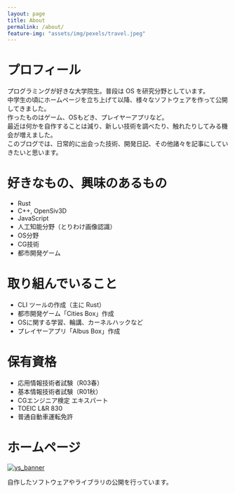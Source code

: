 ```yaml
---
layout: page
title: About
permalink: /about/
feature-img: "assets/img/pexels/travel.jpeg"
---
```


# プロフィール

プログラミングが好きな大学院生。普段は OS を研究分野としています。  
中学生の頃にホームページを立ち上げて以降、様々なソフトウェアを作って公開してきました。  
作ったものはゲーム、OSもどき、プレイヤーアプリなど。  
最近は何かを自作することは減り、新しい技術を調べたり、触れたりしてみる機会が増えました。  
このブログでは、日常的に出会った技術、開発日記、その他諸々を記事にしていきたいと思います。  



# 好きなもの、興味のあるもの

- Rust
- C++, OpenSiv3D
- JavaScript
- 人工知能分野（とりわけ画像認識）
- OS分野
- CG技術
- 都市開発ゲーム

# 取り組んでいること
- CLI ツールの作成（主に Rust）
- 都市開発ゲーム「Cities Box」作成
- OSに関する学習、輪講、カーネルハックなど
- プレイヤーアプリ「Albus Box」作成

# 保有資格

- 応用情報技術者試験（R03春）
- 基本情報技術者試験（R01秋）
- CGエンジニア検定 エキスパート
- TOEIC L&R 830
- 普通自動車運転免許

# ホームページ

[![ys_banner](../../../assets/img/post/about/ys_banner.png)](https://yotiosoft.com)

自作したソフトウェアやライブラリの公開を行っています。

